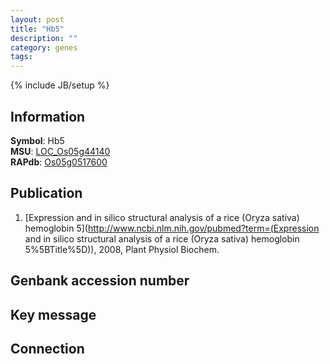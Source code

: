 ```yaml
---
layout: post
title: "Hb5"
description: ""
category: genes
tags: 
---
```

{% include JB/setup %}

## Information
__Symbol__: Hb5  
__MSU__: [LOC_Os05g44140](http://rice.plantbiology.msu.edu/cgi-bin/ORF_infopage.cgi?orf=LOC_Os05g44140)  
__RAPdb__: [Os05g0517600](http://rapdb.dna.affrc.go.jp/viewer/gbrowse_details/irgsp1?name=Os05g0517600)  

## Publication
1. [Expression and in silico structural analysis of a rice (Oryza sativa) hemoglobin 5](http://www.ncbi.nlm.nih.gov/pubmed?term=(Expression and in silico structural analysis of a rice (Oryza sativa) hemoglobin 5%5BTitle%5D)), 2008, Plant Physiol Biochem.

## Genbank accession number

## Key message

## Connection


